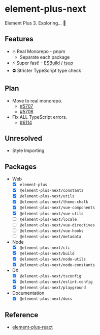 # element-plus-next

Element Plus 3. Exploring... 🧭

## Features

- 🔥 Real Monorepo - pnpm
  - Separate each package
- ⚡️ Super fast! - [ESBuild](https://esbuild.github.io/) / [tsup](https://github.com/egoist/tsup)
- ⛔️ Stricter TypeScript type check

## Plan

- Move to real monorepo.
  - [#5707](https://github.com/element-plus/element-plus/issues/5707)
  - [#5706](https://github.com/element-plus/element-plus/issues/5706)
- Fix ALL TypeScript errors.
  - [#6114](https://github.com/element-plus/element-plus/issues/6114)

## Unresolved

- Style Importing

## Packages

- Web
  - [x] `element-plus`
  - [x] `@element-plus-next/constants`
  - [x] `@element-plus-next/utils`
  - [x] `@element-plus-next/theme-chalk`
  - [x] `@element-plus-next/vue-components`
  - [x] `@element-plus-next/vue-utils`
  - [ ] `@element-plus-next/locale`
  - [ ] `@element-plus-next/vue-directives`
  - [ ] `@element-plus-next/vue-hooks`
  - [ ] `@element-plus-next/metadata`
- Node
  - [x] `@element-plus-next/cli`
  - [x] `@element-plus-next/build`
  - [x] `@element-plus-next/node-utils`
  - [x] `@element-plus-next/node-constants`
- DX
  - [x] `@element-plus-next/tsconfig`
  - [x] `@element-plus-next/eslint-config`
  - [x] `@element-plus-next/playground`
- Documentation
  - [x] `@element-plus-next/docs`

## Reference

- [element-plus-react](https://github.com/sxzz/element-plus-react)
